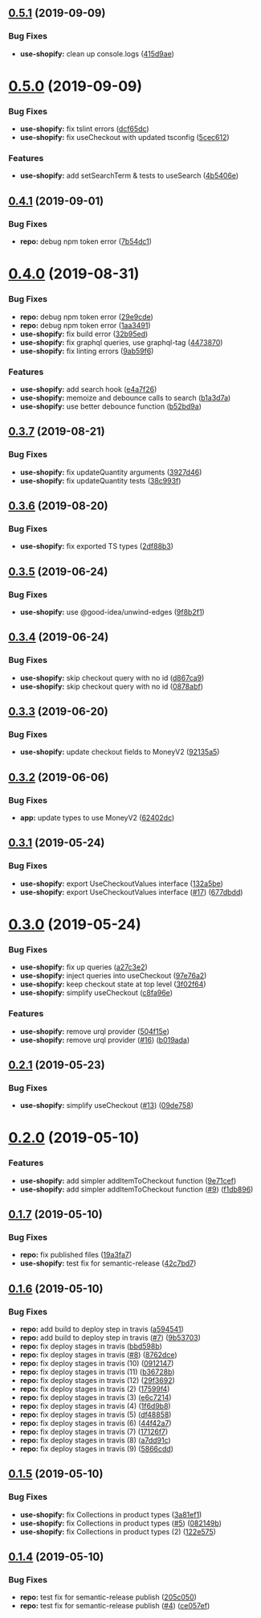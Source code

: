 ## [0.5.1](https://github.com/good-idea/use-shopify/compare/v0.5.0...v0.5.1) (2019-09-09)


### Bug Fixes

* **use-shopify:** clean up console.logs ([415d9ae](https://github.com/good-idea/use-shopify/commit/415d9ae))

# [0.5.0](https://github.com/good-idea/use-shopify/compare/v0.4.1...v0.5.0) (2019-09-09)


### Bug Fixes

* **use-shopify:** fix tslint errors ([dcf65dc](https://github.com/good-idea/use-shopify/commit/dcf65dc))
* **use-shopify:** fix useCheckout with updated tsconfig ([5cec612](https://github.com/good-idea/use-shopify/commit/5cec612))


### Features

* **use-shopify:** add setSearchTerm & tests to useSearch ([4b5406e](https://github.com/good-idea/use-shopify/commit/4b5406e))

## [0.4.1](https://github.com/good-idea/use-shopify/compare/v0.4.0...v0.4.1) (2019-09-01)


### Bug Fixes

* **repo:** debug npm token error ([7b54dc1](https://github.com/good-idea/use-shopify/commit/7b54dc1))

# [0.4.0](https://github.com/good-idea/use-shopify/compare/v0.3.7...v0.4.0) (2019-08-31)

### Bug Fixes

- **repo:** debug npm token error ([29e9cde](https://github.com/good-idea/use-shopify/commit/29e9cde))
- **repo:** debug npm token error ([1aa3491](https://github.com/good-idea/use-shopify/commit/1aa3491))
- **use-shopify:** fix build error ([32b95ed](https://github.com/good-idea/use-shopify/commit/32b95ed))
- **use-shopify:** fix graphql queries, use graphql-tag ([4473870](https://github.com/good-idea/use-shopify/commit/4473870))
- **use-shopify:** fix linting errors ([9ab59f6](https://github.com/good-idea/use-shopify/commit/9ab59f6))

### Features

- **use-shopify:** add search hook ([e4a7f26](https://github.com/good-idea/use-shopify/commit/e4a7f26))
- **use-shopify:** memoize and debounce calls to search ([b1a3d7a](https://github.com/good-idea/use-shopify/commit/b1a3d7a))
- **use-shopify:** use better debounce function ([b52bd9a](https://github.com/good-idea/use-shopify/commit/b52bd9a))

## [0.3.7](https://github.com/good-idea/use-shopify/compare/v0.3.6...v0.3.7) (2019-08-21)

### Bug Fixes

- **use-shopify:** fix updateQuantity arguments ([3927d46](https://github.com/good-idea/use-shopify/commit/3927d46))
- **use-shopify:** fix updateQuantity tests ([38c993f](https://github.com/good-idea/use-shopify/commit/38c993f))

## [0.3.6](https://github.com/good-idea/use-shopify/compare/v0.3.5...v0.3.6) (2019-08-20)

### Bug Fixes

- **use-shopify:** fix exported TS types ([2df88b3](https://github.com/good-idea/use-shopify/commit/2df88b3))

## [0.3.5](https://github.com/good-idea/use-shopify/compare/v0.3.4...v0.3.5) (2019-06-24)

### Bug Fixes

- **use-shopify:** use @good-idea/unwind-edges ([9f8b2f1](https://github.com/good-idea/use-shopify/commit/9f8b2f1))

## [0.3.4](https://github.com/good-idea/use-shopify/compare/v0.3.3...v0.3.4) (2019-06-24)

### Bug Fixes

- **use-shopify:** skip checkout query with no id ([d867ca9](https://github.com/good-idea/use-shopify/commit/d867ca9))
- **use-shopify:** skip checkout query with no id ([0878abf](https://github.com/good-idea/use-shopify/commit/0878abf))

## [0.3.3](https://github.com/good-idea/use-shopify/compare/v0.3.2...v0.3.3) (2019-06-20)

### Bug Fixes

- **use-shopify:** update checkout fields to MoneyV2 ([92135a5](https://github.com/good-idea/use-shopify/commit/92135a5))

## [0.3.2](https://github.com/good-idea/use-shopify/compare/v0.3.1...v0.3.2) (2019-06-06)

### Bug Fixes

- **app:** update types to use MoneyV2 ([62402dc](https://github.com/good-idea/use-shopify/commit/62402dc))

## [0.3.1](https://github.com/good-idea/use-shopify/compare/v0.3.0...v0.3.1) (2019-05-24)

### Bug Fixes

- **use-shopify:** export UseCheckoutValues interface ([132a5be](https://github.com/good-idea/use-shopify/commit/132a5be))
- **use-shopify:** export UseCheckoutValues interface ([#17](https://github.com/good-idea/use-shopify/issues/17)) ([677dbdd](https://github.com/good-idea/use-shopify/commit/677dbdd))

# [0.3.0](https://github.com/good-idea/use-shopify/compare/v0.2.1...v0.3.0) (2019-05-24)

### Bug Fixes

- **use-shopify:** fix up queries ([a27c3e2](https://github.com/good-idea/use-shopify/commit/a27c3e2))
- **use-shopify:** inject queries into useCheckout ([97e76a2](https://github.com/good-idea/use-shopify/commit/97e76a2))
- **use-shopify:** keep checkout state at top level ([3f02f64](https://github.com/good-idea/use-shopify/commit/3f02f64))
- **use-shopify:** simplify useCheckout ([c8fa96e](https://github.com/good-idea/use-shopify/commit/c8fa96e))

### Features

- **use-shopify:** remove urql provider ([504f15e](https://github.com/good-idea/use-shopify/commit/504f15e))
- **use-shopify:** remove urql provider ([#16](https://github.com/good-idea/use-shopify/issues/16)) ([b019ada](https://github.com/good-idea/use-shopify/commit/b019ada))

## [0.2.1](https://github.com/good-idea/use-shopify/compare/v0.2.0...v0.2.1) (2019-05-23)

### Bug Fixes

- **use-shopify:** simplify useCheckout ([#13](https://github.com/good-idea/use-shopify/issues/13)) ([09de758](https://github.com/good-idea/use-shopify/commit/09de758))

# [0.2.0](https://github.com/good-idea/use-shopify/compare/v0.1.7...v0.2.0) (2019-05-10)

### Features

- **use-shopify:** add simpler addItemToCheckout function ([9e71cef](https://github.com/good-idea/use-shopify/commit/9e71cef))
- **use-shopify:** add simpler addItemToCheckout function ([#9](https://github.com/good-idea/use-shopify/issues/9)) ([f1db896](https://github.com/good-idea/use-shopify/commit/f1db896))

## [0.1.7](https://github.com/good-idea/use-shopify/compare/v0.1.6...v0.1.7) (2019-05-10)

### Bug Fixes

- **repo:** fix published files ([19a3fa7](https://github.com/good-idea/use-shopify/commit/19a3fa7))
- **use-shopify:** test fix for semantic-release ([42c7bd7](https://github.com/good-idea/use-shopify/commit/42c7bd7))

## [0.1.6](https://github.com/good-idea/use-shopify/compare/v0.1.5...v0.1.6) (2019-05-10)

### Bug Fixes

- **repo:** add build to deploy step in travis ([a594541](https://github.com/good-idea/use-shopify/commit/a594541))
- **repo:** add build to deploy step in travis ([#7](https://github.com/good-idea/use-shopify/issues/7)) ([9b53703](https://github.com/good-idea/use-shopify/commit/9b53703))
- **repo:** fix deploy stages in travis ([bbd598b](https://github.com/good-idea/use-shopify/commit/bbd598b))
- **repo:** fix deploy stages in travis ([#8](https://github.com/good-idea/use-shopify/issues/8)) ([8762dce](https://github.com/good-idea/use-shopify/commit/8762dce))
- **repo:** fix deploy stages in travis (10) ([0912147](https://github.com/good-idea/use-shopify/commit/0912147))
- **repo:** fix deploy stages in travis (11) ([b36728b](https://github.com/good-idea/use-shopify/commit/b36728b))
- **repo:** fix deploy stages in travis (12) ([29f3692](https://github.com/good-idea/use-shopify/commit/29f3692))
- **repo:** fix deploy stages in travis (2) ([17599f4](https://github.com/good-idea/use-shopify/commit/17599f4))
- **repo:** fix deploy stages in travis (3) ([e6c7214](https://github.com/good-idea/use-shopify/commit/e6c7214))
- **repo:** fix deploy stages in travis (4) ([1f6d9b8](https://github.com/good-idea/use-shopify/commit/1f6d9b8))
- **repo:** fix deploy stages in travis (5) ([df48858](https://github.com/good-idea/use-shopify/commit/df48858))
- **repo:** fix deploy stages in travis (6) ([44f42a7](https://github.com/good-idea/use-shopify/commit/44f42a7))
- **repo:** fix deploy stages in travis (7) ([17126f7](https://github.com/good-idea/use-shopify/commit/17126f7))
- **repo:** fix deploy stages in travis (8) ([a7dd91c](https://github.com/good-idea/use-shopify/commit/a7dd91c))
- **repo:** fix deploy stages in travis (9) ([5866cdd](https://github.com/good-idea/use-shopify/commit/5866cdd))

## [0.1.5](https://github.com/good-idea/use-shopify/compare/v0.1.4...v0.1.5) (2019-05-10)

### Bug Fixes

- **use-shopify:** fix Collections in product types ([3a81ef1](https://github.com/good-idea/use-shopify/commit/3a81ef1))
- **use-shopify:** fix Collections in product types ([#5](https://github.com/good-idea/use-shopify/issues/5)) ([082149b](https://github.com/good-idea/use-shopify/commit/082149b))
- **use-shopify:** fix Collections in product types (2) ([122e575](https://github.com/good-idea/use-shopify/commit/122e575))

## [0.1.4](https://github.com/good-idea/use-shopify/compare/v0.1.3...v0.1.4) (2019-05-10)

### Bug Fixes

- **repo:** test fix for semantic-release publish ([205c050](https://github.com/good-idea/use-shopify/commit/205c050))
- **repo:** test fix for semantic-release publish ([#4](https://github.com/good-idea/use-shopify/issues/4)) ([ce057ef](https://github.com/good-idea/use-shopify/commit/ce057ef))

